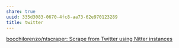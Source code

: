 ```yaml
---
share: true
uuid: 335d3083-0670-4fc8-aa73-62e970123289
title: twitter
---
```

[bocchilorenzo/ntscraper: Scrape from Twitter using Nitter instances](https://github.com/bocchilorenzo/ntscraper)